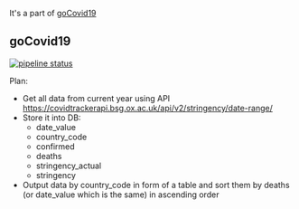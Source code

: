 It's a part of [goCovid19](https://github.com/tty8747/goCovid19)

## goCovid19

[![pipeline status](https://gitlab.ubukubu.ru/goto/goCovid19-app/badges/develop/pipeline.svg)](https://gitlab.ubukubu.ru/goto/goCovid19-app/-/commits/develop)

Plan:

- Get all data from current year using API https://covidtrackerapi.bsg.ox.ac.uk/api/v2/stringency/date-range/
- Store it into DB:
  - date_value
  - country_code
  - confirmed
  - deaths
  - stringency_actual
  - stringency
- Output data by country_code in form of a table and sort them by deaths (or date_value which is the same) in ascending order

